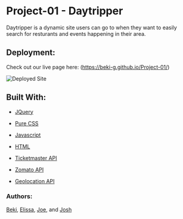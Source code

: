 # Project-01 - Daytripper

Daytripper is a dynamic site users can go to when they want to easily search for resturants and events happening in their area.

## Deployment:

Check out our live page here: (https://beki-g.github.io/Project-01/)

![Deployed Site](./Assets/images/Landing_Page.gif)

## Built With:

* [JQuery](https://jquery.com/)

* [Pure CSS](https://purecss.io/)

* [Javascript](https://www.javascript.com/)

* [HTML](https://html.com/)

* [Ticketmaster API](https://developer.ticketmaster.com/products-and-docs/apis/getting-started/)

* [Zomato API](https://developers.zomato.com/api)

* [Geolocation API](https://developer.mozilla.org/en-US/docs/Web/API/Geolocation_API)

### Authors:

[Beki](https://github.com/Beki-G), [Elissa](https://github.com/elissasimons/), [Joe](https://github.com/joemengis), and [Josh](https://github.com/Jmnblnk54)


  
